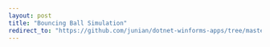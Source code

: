 ```yaml
---
layout: post
title: "Bouncing Ball Simulation"
redirect_to: "https://github.com/junian/dotnet-winforms-apps/tree/master/src/bouncing-ball"
---
```

